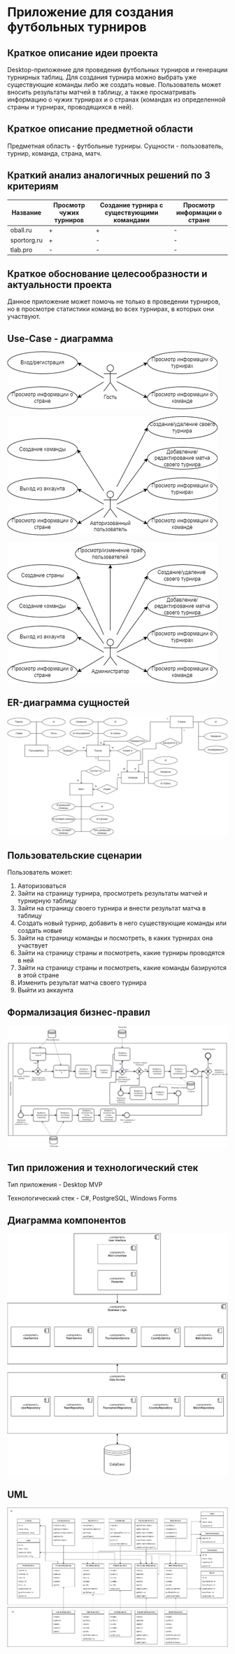# Приложение для создания футбольных турниров
## Краткое описание идеи проекта
Desktop-приложение для проведения футбольных турниров и генерации турнирных таблиц. Для создания турнира можно выбрать уже существующие команды либо же создать новые. Пользователь может вносить результаты матчей в таблицу, а также просматривать информацию о чужих турнирах и о странах (командах из определенной страны и турнирах, проводящихся в ней).
## Краткое описание предметной области
Предметная область - футбольные турниры. Сущности - пользователь, турнир, команда, страна, матч.
## Краткий анализ аналогичных решений по 3 критериям
|Название|Просмотр чужих турниров|Создание турнира с существующими командами|Просмотр информации о стране|
|--------|----------|------------------------|--------------|
|oball.ru|+|+|-|
|sportorg.ru|+|-|-|
|tlab.pro|-|-|-|
## Краткое обоснование целесообразности и актуальности проекта
Данное приложение может помочь не только в проведении турниров, но в просмотре статистики команд во всех турнирах, в которых они участвуют.
## Use-Case - диаграмма
![uc1](img/ppo.png)

![uc2](img/ppo1.png)

![uc3](img/ppo2.png)

## ER-диаграмма сущностей
![er](img/er.png)

## Пользовательские сценарии
Пользователь может:

1. Авторизоваться
2. Зайти на страницу турнира, просмотреть результаты матчей и турнирную таблицу
3. Зайти на страницу своего турнира и внести результат матча в таблицу
4. Создать новый турнир, добавить в него существующие команды или создать новые
5. Зайти на страницу команды и посмотреть, в каких турнирах она участвует
6. Зайти на страницу страны и посмотреть, какие турниры проводятся в ней
7. Зайти на страницу страны и посмотреть, какие команды базируются в этой стране
8. Изменить результат матча своего турнира
9. Выйти из аккаунта
## Формализация бизнес-правил
![bpmn](img/diagram.png)

## Тип приложения и технологический стек

Тип приложения - Desktop MVP

Технологический стек - C#, PostgreSQL, Windows Forms

## Диаграмма компонентов
![component](img/component.png)

## UML
![uml](img/uml.png)
